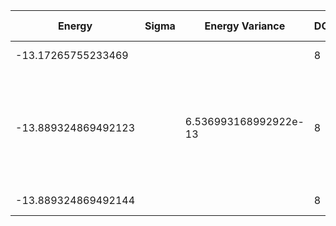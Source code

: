 | Energy              | Sigma | Energy Variance       | DOF | Method                                                                                                     | Data Repository |
| ------------------- | ----- | --------------------- | --- | ---------------------------------------------------------------------------------------------------------- | --------------- |
| -13.17265755233469  |       |                       | 8   | Mean field energy                                                                                          |                 |
| -13.889324869492123 |       | 6.536993168992922e-13 | 8   | DMRG (bond dimension 100) using fork tensor product states with U(1) symmetries for charge and spin sector |                 |
| -13.889324869492144 |       |                       | 8   | Exact diagonalization                                                                                      |                 |

